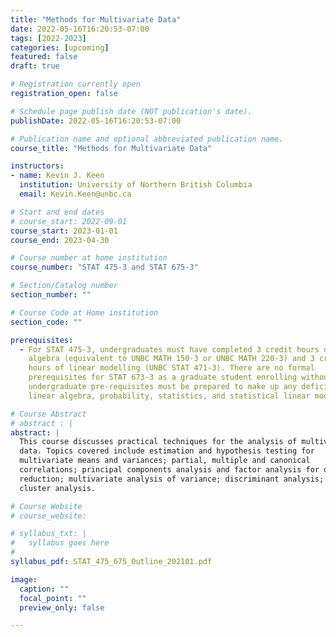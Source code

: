 ```yaml
---
title: "Methods for Multivariate Data"
date: 2022-05-16T16:20:53-07:00
tags: [2022-2023]
categories: [upcoming]
featured: false
draft: true

# Registration currently open
registration_open: false

# Schedule page publish date (NOT publication's date).
publishDate: 2022-05-16T16:20:53-07:00

# Publication name and optional abbreviated publication name.
course_title: "Methods for Multivariate Data"

instructors:
- name: Kevin J. Keen
  institution: University of Northern British Columbia
  email: Kevin.Keen@unbc.ca

# Start and end dates
# course_start: 2022-09-01
course_start: 2023-01-01
course_end: 2023-04-30

# Course number at home institution
course_number: "STAT 475-3 and STAT 675-3"

# Section/Catalog number
section_number: ""

# Course Code at Home institution
section_code: ""

prerequisites:
  - For STAT 475-3, undergraduates must have completed 3 credit hours of linear
    algebra (equivalent to UNBC MATH 150-3 or UNBC MATH 220-3) and 3 credit
    hours of linear modelling (UNBC STAT 471-3). There are no formal
    prerequisites for STAT 673-3 as a graduate student enrolling without the
    undergraduate pre-requisites must be prepared to make up any deficiencies in
    linear algebra, probability, statistics, and statistical linear modelling.

# Course Abstract
# abstract : |
abstract: |
  This course discusses practical techniques for the analysis of multivariate
  data. Topics covered include estimation and hypothesis testing for
  multivariate means and variances; partial, multiple and canonical
  correlations; principal components analysis and factor analysis for data
  reduction; multivariate analysis of variance; discriminant analysis; and
  cluster analysis.

# Course Website
# course_website: 

# syllabus_txt: |
#   syllabus goes here
#
syllabus_pdf: STAT_475_675_Outline_202101.pdf

image:
  caption: ""
  focal_point: ""
  preview_only: false

---
```

